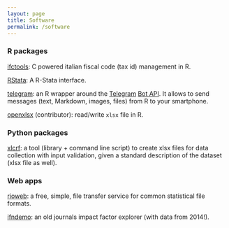 ```yaml
---
layout: page
title: Software
permalink: /software
---
```


### R packages

[ifctools](https://CRAN.R-project.org/package=ifctools): C powered
italian fiscal code (tax id) management in R.

[RStata](https://CRAN.R-project.org/package=RStata): A R-Stata interface.

[telegram](https://CRAN.R-project.org/package=telegram): an R wrapper
around the [Telegram](http://telegram.org/) [Bot
API](http://core.telegram.org/bots/api). It allows to send messages
(text, Markdown, images, files) from R to your smartphone.

[openxlsx](https://CRAN.R-project.org/package=openxlsx) (contributor):
read/write `xlsx` file in R.

### Python packages

[xlcrf](https://pypi.org/project/xlcrf/): a tool (library + command
line script) to create xlsx files for data collection with input
validation, given a standard description of the dataset (xlsx file as
well).


### Web apps

[rioweb](https://gallery.shinyapps.io/rioweb): a free, simple, file
transfer service for common statistical file formats. 

[ifndemo](https://lbraglia.shinyapps.io/ifndemo): an old journals
 impact factor explorer (with data from 2014!).
